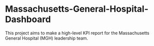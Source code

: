 # Massachusetts-General-Hospital-Dashboard
This project aims to make a high-level KPI report for the Massachusetts General Hospital (MGH) leadership team. 

